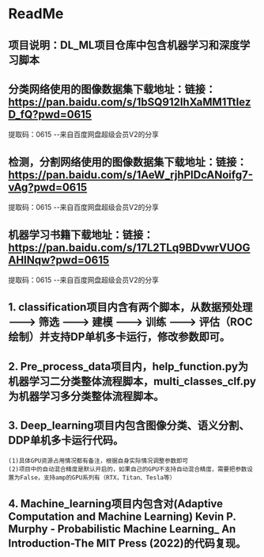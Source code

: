 #                                   ReadMe

## 项目说明：DL_ML项目仓库中包含机器学习和深度学习脚本

## 分类网络使用的图像数据集下载地址：链接：https://pan.baidu.com/s/1bSQ912IhXaMM1TtIezD_fQ?pwd=0615 
提取码：0615 
--来自百度网盘超级会员V2的分享



## 检测，分割网络使用的图像数据集下载地址：链接：https://pan.baidu.com/s/1AeW_rjhPIDcANoifg7-vAg?pwd=0615 
提取码：0615 
--来自百度网盘超级会员V2的分享



## 机器学习书籍下载地址：链接：https://pan.baidu.com/s/17L2TLq9BDvwrVUOGAHINqw?pwd=0615 
提取码：0615 
--来自百度网盘超级会员V2的分享



## 1. classification项目内含有两个脚本，从数据预处理 ---> 筛选 ---> 建模 ---> 训练 ---> 评估（ROC绘制）并支持DP单机多卡运行，修改参数即可。



## 2. Pre_process_data项目内，help_function.py为机器学习二分类整体流程脚本，multi_classes_clf.py为机器学习多分类整体流程脚本。



## 3. Deep_learning项目内包含图像分类、语义分割、DDP单机多卡运行代码。
    (1)具体GPU资源占用情况都有备注，根据自身实际情况调整参数即可
    (2)项目中的自动混合精度是默认开启的，如果自己的GPU不支持自动混合精度，需要把参数设置为False，支持amp的GPU系列有（RTX，Titan、Tesla等）



## 4. Machine_learning项目内包含对(Adaptive Computation and Machine Learning) Kevin P. Murphy - Probabilistic Machine Learning_ An Introduction-The MIT Press (2022)的代码复现。
